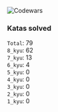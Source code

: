 ![Codewars](https://www.codewars.com/users/PheRum/badges/large)

### Katas solved

`Total`: 79 \
`8_kyu`: 62 \
`7_kyu`: 13 \
`6_kyu`: 4 \
`5_kyu`: 0 \
`4_kyu`: 0 \
`3_kyu`: 0 \
`2_kyu`: 0 \
`1_kyu`: 0
